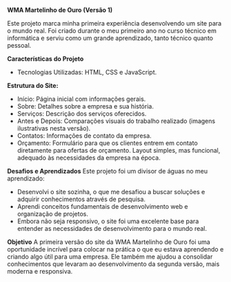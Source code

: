 **WMA Martelinho de Ouro (Versão 1)**

Este projeto marca minha primeira experiência desenvolvendo um site para o mundo real. Foi criado durante o meu primeiro ano no curso técnico em informática e serviu como um grande aprendizado, tanto técnico quanto pessoal.

**Características do Projeto**

- Tecnologias Utilizadas: HTML, CSS e JavaScript.

**Estrutura do Site:**
  - Início: Página inicial com informações gerais.
  - Sobre: ​​Detalhes sobre a empresa e sua história.
  - Serviços: Descrição dos serviços oferecidos.
  - Antes e Depois: Comparações visuais do trabalho realizado (imagens ilustrativas nesta versão).
  - Contatos: Informações de contato da empresa.
  - Orçamento: Formulário para que os clientes entrem em contato diretamente para ofertas de orçamento.
Layout simples, mas funcional, adequado às necessidades da empresa na época.


**Desafios e Aprendizados**
Este projeto foi um divisor de águas no meu aprendizado:

- Desenvolvi o site sozinha, o que me desafiou a buscar soluções e adquirir conhecimentos através de pesquisa.
- Aprendi conceitos fundamentais de desenvolvimento web e organização de projetos.
- Embora não seja responsivo, o site foi uma excelente base para entender as necessidades de desenvolvimento para o mundo real.
  
**Objetivo**
A primeira versão do site da WMA Martelinho de Ouro foi uma oportunidade incrível para colocar na prática o que eu estava aprendendo e criando algo útil para uma empresa. Ele também me ajudou a consolidar conhecimentos que levaram ao desenvolvimento da segunda versão, mais moderna e responsiva.
